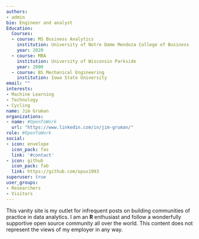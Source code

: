 ```yaml
---
authors:
- admin
bio: Engineer and analyst
Education:
  Courses:
  - course: MS Business Analytics
    institution: University of Notre Dame Mendoza College of Business
    year: 2020
  - course: MBA
    institution: University of Wisconsin Parkside
    year: 2000
  - course: BS Mechanical Engineering
    institution: Iowa State University
email: ""
interests:
- Machine Learning
- Technology
- Cycling
name: Jim Gruman
organizations:
- name: #OpenToWork
  url: "https://www.linkedin.com/in/jim-gruman/"
role: #OpenToWork
social:
- icon: envelope
  icon_pack: fas
  link: '#contact'
- icon: github
  icon_pack: fab
  link: https://github.com/opus1993
superuser: true
user_groups:
- Researchers
- Visitors
---
```


This vanity site is my outlet for infrequent posts on building communities of practice in data analytics. I am an **R** enthusiast and follow a wonderfully supportive open source community all over the world. This content does not represent the views of my employer in any way.







